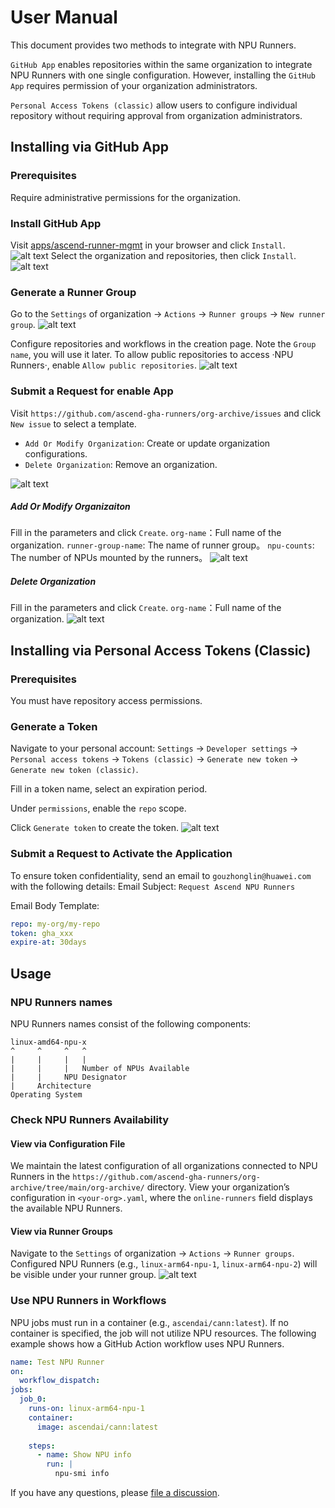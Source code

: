 # User Manual

This document provides two methods to integrate with NPU Runners.

`GitHub App` enables repositories within the same organization to integrate NPU Runners with one single configuration. However, installing the `GitHub App` requires permission of your organization administrators.

`Personal Access Tokens (classic)` allow users to configure individual repository without requiring approval from organization administrators.
## Installing via GitHub App
### Prerequisites
Require administrative permissions for the organization.

### Install GitHub App
Visit [apps/ascend-runner-mgmt][1] in your browser and click `Install`.
![alt text](assets/user-manual-zh/image-3.png)
Select the organization and repositories, then click `Install`.
![alt text](assets/user-manual-zh/image-5.png)

### Generate a Runner Group
Go to the `Settings` of organization → `Actions` → `Runner groups` → `New runner group`.
![alt text](assets/user-manual-zh/image-8.png)

Configure repositories and workflows in the creation page. Note the `Group name`, you will use it later.
To allow public repositories to access ·NPU Runners·, enable `Allow public repositories`.
![alt text](assets/user-manual-zh/image-4.png)

### Submit a Request for enable App
Visit `https://github.com/ascend-gha-runners/org-archive/issues` and click `New issue` to select a template.

- `Add Or Modify Organization`: Create or update organization configurations.
- `Delete Organization`: Remove an organization.

![alt text](assets/user-manual-zh/image-10.png)
##### Add Or Modify Organizaiton
Fill in the parameters and click `Create`.
`org-name`：Full name of the organization.
`runner-group-name`: The name of runner group。
`npu-counts`: The number of NPUs mounted by the runners。
![alt text](assets/user-manual-zh/image-15.png)
##### Delete Organization
Fill in the parameters and click `Create`.
`org-name`：Full name of the organization.
![alt text](assets/user-manual-zh/image-13.png)

## Installing via Personal Access Tokens (Classic)
### Prerequisites
You must have repository access permissions.

### Generate a Token
Navigate to your personal account:
`Settings` → `Developer settings` → `Personal access tokens` → `Tokens (classic)` → `Generate new token` → `Generate new token (classic)`.

Fill in a token name, select an expiration period.

Under `permissions`, enable the `repo` scope.

Click `Generate token` to create the token.
![alt text](assets/user-manual-zh/image-16.png)

### Submit a Request to Activate the Application
To ensure token confidentiality, send an email to `gouzhonglin@huawei.com` with the following details:
Email Subject:
`Request Ascend NPU Runners`

Email Body Template:
```yaml
repo: my-org/my-repo
token: gha_xxx
expire-at: 30days
```

## Usage
### NPU Runners names
NPU Runners names consist of the following components:
```
linux-amd64-npu-x
^     ^     ^   ^
|     |     |   |
|     |     |   Number of NPUs Available
|     |     NPU Designator
|     Architecture
Operating System
```

### Check NPU Runners Availability
#### View via Configuration File
We maintain the latest configuration of all organizations connected to NPU Runners in the `https://github.com/ascend-gha-runners/org-archive/tree/main/org-archive/` directory. View your organization’s configuration in `<your-org>.yaml`, where the `online-runners` field displays the available NPU Runners.

#### View via Runner Groups
Navigate to the `Settings` of organization → `Actions` → `Runner groups`. Configured NPU Runners (e.g., `linux-arm64-npu-1`, `linux-arm64-npu-2`) will be visible under your runner group.
![alt text](assets/user-manual-zh/image-7.png)

### Use NPU Runners in Workflows
NPU jobs must run in a container (e.g., `ascendai/cann:latest`). If no container is specified, the job will not utilize NPU resources.
The following example shows how a GitHub Action workflow uses NPU Runners.
```yaml
name: Test NPU Runner
on:
  workflow_dispatch:
jobs:
  job_0:
    runs-on: linux-arm64-npu-1
    container:
      image: ascendai/cann:latest
      
    steps:
      - name: Show NPU info
        run: |
          npu-smi info
```

If you have any questions, please [file a discussion](https://github.com/ascend-gha-runners/docs/discussions).


[1]: https://github.com/apps/ascend-runner-mgmt